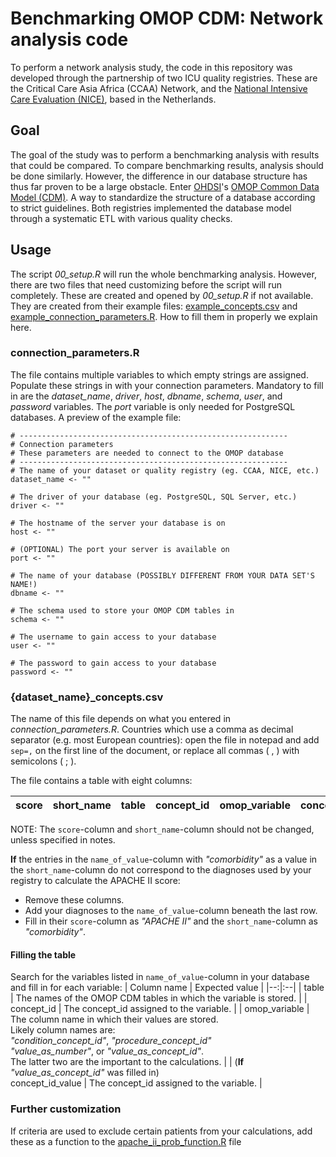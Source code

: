 
# Benchmarking OMOP CDM: Network analysis code

To perform a network analysis study, the code in this repository was developed through the partnership of two ICU quality registries. These are the Critical Care Asia Africa (CCAA) Network, and the [National Intensive Care Evaluation (NICE)], based in the Netherlands.

## Goal

The goal of the study was to perform a benchmarking analysis with results that could be compared. To compare benchmarking results, analysis should be done similarly. However, the difference in our database structure has thus far proven to be a large obstacle. Enter [OHDSI]'s [OMOP Common Data Model (CDM)]. A way to standardize the structure of a database according to strict guidelines. Both registries implemented the database model through a systematic ETL with various quality checks.

## Usage

The script *00_setup.R* will run the whole benchmarking analysis. However, there are two files that need customizing before the script will run completely. These are created and opened by *00_setup.R* if not available.
They are created from their example files: [example_concepts.csv] and [example_connection_parameters.R]. How to fill them in properly we explain here. 

### connection_parameters.R

The file contains multiple variables to which empty strings are assigned. Populate these strings in with your connection parameters.  Mandatory to fill in are the *dataset_name*, *driver*, *host*, *dbname*, *schema*, *user*, and *password* variables. The *port* variable is only needed for PostgreSQL databases. 
A preview of the example file:

    # ------------------------------------------------------------
    # Connection parameters
    # These parameters are needed to connect to the OMOP database
    # ------------------------------------------------------------
    # The name of your dataset or quality registry (eg. CCAA, NICE, etc.)
    dataset_name <- ""
    
    # The driver of your database (eg. PostgreSQL, SQL Server, etc.)
    driver <- ""
    
    # The hostname of the server your database is on
    host <- ""
    
    # (OPTIONAL) The port your server is available on
    port <- ""
    
    # The name of your database (POSSIBLY DIFFERENT FROM YOUR DATA SET'S NAME!)
    dbname <- ""
    
    # The schema used to store your OMOP CDM tables in
    schema <- ""
    
    # The username to gain access to your database
    user <- ""
    
    # The password to gain access to your database
    password <- ""


	 
### {dataset_name}_concepts.csv

The name of this file depends on what you entered in *connection_parameters.R*. 
Countries which use a comma as decimal separator (e.g. most European countries): open the file in notepad and add `sep=,` on the first line of the document, or replace all commas ( , ) with semicolons ( ; ).
	
The file contains a table with eight columns: 
	   
| score |  short_name | table | concept_id | omop_variable | concept_id_value | name_of_value | Note |
|:--:|:--:|:--:|:--:|:--:|:--:|:--:|:--:|

NOTE: The `score`-column and `short_name`-column should not be changed, unless specified in notes.
	
**If** the entries in the `name_of_value`-column with *"comorbidity"* as a value in the `short_name`-column do not correspond to the diagnoses used by your registry to calculate the APACHE II score: 
- Remove these columns. 
- Add your diagnoses to the `name_of_value`-column beneath the last row. 
- Fill in their `score`-column as *"APACHE II"* and the `short_name`-column as *"comorbidity"*.
		
#### Filling the table
Search for the variables listed in `name_of_value`-column in your database and fill in for each variable:
| Column name | Expected value |
|--:|:--|
| table | The names of the OMOP CDM tables in which the variable is stored. |
| concept_id | The concept_id assigned to the variable. |
| omop_variable | The column name in which their values are stored.<br /> Likely column names are:<br /> *"condition_concept_id"*, *"procedure_concept_id"*<br /> *"value_as_number"*, or *"value_as_concept_id"*.<br /> The latter two are the important to the calculations. |
| (**If** *"value_as_concept_id"* was filled in) <br /> concept_id_value | The concept_id assigned to the variable. |

###  Further customization

If criteria are used to exclude certain patients from your calculations, add these as a function to the [apache_ii_prob_function.R] file


[apache_ii_prob_function.R]:https://github.com/aasiyahrashan/benchmarking-OMOP/blob/d2c23ccc6e926fe8ec0ad4ad3db26f5363271ad0/analysis/apache_ii_prob_function.R

[example_concepts.csv]:https://github.com/aasiyahrashan/benchmarking-OMOP/blob/d2c23ccc6e926fe8ec0ad4ad3db26f5363271ad0/analysis/example_concepts.csv

[example_connection_parameters.R]:https://github.com/aasiyahrashan/benchmarking-OMOP/blob/d2c23ccc6e926fe8ec0ad4ad3db26f5363271ad0/analysis/example_connection_parameters.R

[OHDSI]: https://ohdsi.github.io/TheBookOfOhdsi

[OMOP Common Data Model (CDM)]:https://ohdsi.github.io/CommonDataModel

[National Intensive Care Evaluation (NICE)]: https://www.stichting-nice.nl
